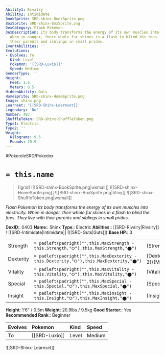 ```yaml
---
Ability1: Rivalry
Ability2: Intimidate
BookSprite: SRD-shinx-BookSprite.png
BoxSprite: SRD-shinx-BoxSprite.png
DexCategory: Flash Pokemon
DexDescription: Its body transforms the energy of its own muscles into electricity.
  When in danger, their whole fur shines in a flash to blind the foes. They live with
  their parents and siblings in small prides.
EventAbilities: ''
Evolutions:
- Evolves: To
  Kind: Level
  Pokemon: '[[SRD-Luxio]]'
  Speed: Medium
GenderType: ''
Height:
  Feet: 1.6
  Meters: 0.5
HiddenAbility: Guts
HomeSprite: SRD-shinx-HomeSprite.png
Image: shinx.png
Learnset: '[[SRD-Shinx-Learnset]]'
Legendary: 'No'
Number: 403
ShuffleToken: SRD-shinx-ShuffleToken.png
Type1: Electric
Type2: ''
Weight:
  Kilograms: 9.5
  Pounds: 20.9
---
```


#PokeroleSRD/Pokedex

# `= this.name`

> [!grid]
> ![[SRD-shinx-BookSprite.png|wsmall]]
> ![[SRD-shinx-HomeSprite.png]]
> ![[SRD-shinx-BoxSprite.png|htiny]]
> ![[SRD-shinx-ShuffleToken.png|wsmall]]


*Flash Pokemon*
*Its body transforms the energy of its own muscles into electricity. When in danger, their whole fur shines in a flash to blind the foes. They live with their parents and siblings in small prides.*

**DexID**:: 0403
**Name**:: Shinx
**Type**:: Electric
**Abilities**:: [[SRD-Rivalry|Rivalry]] / [[SRD-Intimidate|Intimidate]] ([[SRD-Guts|Guts]])
**Base HP**:: 3

|           |                                                                                        |                                          |
| --------- | -------------------------------------------------------------------------------------- | ---------------------------------------- |
| Strength  | `= padleft(padright("",this.MaxStrength - this.Strength,"⭘"),this.MaxStrength,"⬤")`    | (Strength::2)/(MaxStrength::4)   |
| Dexterity | `= padleft(padright("",this.MaxDexterity - this.Dexterity,"⭘"),this.MaxDexterity,"⬤")` | (Dexterity:: 2)/(MaxDexterity::4) |
| Vitality  | `= padleft(padright("",this.MaxVitality - this.Vitality,"⭘"),this.MaxVitality,"⬤")`    | (Vitality::1)/(MaxVitality::3)   |
| Special   | `= padleft(padright("",this.MaxSpecial - this.Special,"⭘"),this.MaxSpecial,"⬤")`       | (Special::1)/(MaxSpecial::3)     |
| Insight   | `= padleft(padright("",this.MaxInsight - this.Insight,"⭘"),this.MaxInsight,"⬤")`       | (Insight::1)/(MaxInsight::3)     |

**Height**: 1'6" / 0.5m
**Weight**: 20.9lbs / 9.5kg
**Good Starter**:: Yes
**Recommended Rank**:: Beginner

| Evolves   | Pokemon       | Kind   | Speed   |
|:----------|:--------------|:-------|:--------|
| To        | [[SRD-Luxio]] | Level  | Medium  |

![[SRD-Shinx-Learnset]]